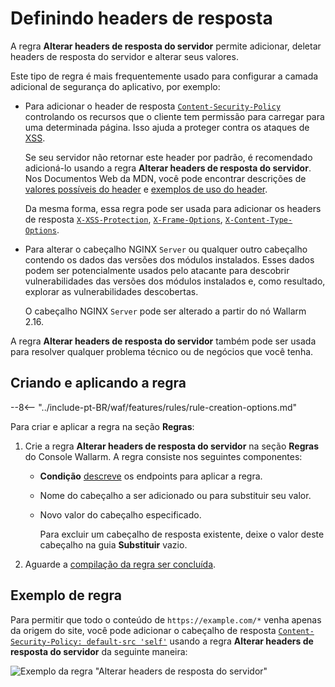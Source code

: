 # Definindo headers de resposta

A regra **Alterar headers de resposta do servidor** permite adicionar, deletar headers de resposta do servidor e alterar seus valores.

Este tipo de regra é mais frequentemente usado para configurar a camada adicional de segurança do aplicativo, por exemplo:

* Para adicionar o header de resposta [`Content-Security-Policy`](https://developer.mozilla.org/en-US/docs/Web/HTTP/Headers/Content-Security-Policy) controlando os recursos que o cliente tem permissão para carregar para uma determinada página. Isso ajuda a proteger contra os ataques de [XSS](../../attacks-vulns-list.md#crosssite-scripting-xss).

    Se seu servidor não retornar este header por padrão, é recomendado adicioná-lo usando a regra **Alterar headers de resposta do servidor**. Nos Documentos Web da MDN, você pode encontrar descrições de [valores possíveis do header](https://developer.mozilla.org/en-US/docs/Web/HTTP/Headers/Content-Security-Policy#directives) e [exemplos de uso do header](https://developer.mozilla.org/en-US/docs/Web/HTTP/CSP#examples_common_use_cases).

    Da mesma forma, essa regra pode ser usada para adicionar os headers de resposta [`X-XSS-Protection`](https://developer.mozilla.org/en-US/docs/Web/HTTP/Headers/X-XSS-Protection), [`X-Frame-Options`](https://developer.mozilla.org/en-US/docs/Web/HTTP/Headers/X-Frame-Options), [`X-Content-Type-Options`](https://developer.mozilla.org/en-US/docs/Web/HTTP/Headers/X-Content-Type-Options).
* Para alterar o cabeçalho NGINX `Server` ou qualquer outro cabeçalho contendo os dados das versões dos módulos instalados. Esses dados podem ser potencialmente usados pelo atacante para descobrir vulnerabilidades das versões dos módulos instalados e, como resultado, explorar as vulnerabilidades descobertas.

    O cabeçalho NGINX `Server` pode ser alterado a partir do nó Wallarm 2.16.

A regra **Alterar headers de resposta do servidor** também pode ser usada para resolver qualquer problema técnico ou de negócios que você tenha.

## Criando e aplicando a regra

--8<-- "../include-pt-BR/waf/features/rules/rule-creation-options.md"

Para criar e aplicar a regra na seção **Regras**:

1. Crie a regra **Alterar headers de resposta do servidor** na seção **Regras** do Console Wallarm. A regra consiste nos seguintes componentes:

     * **Condição** [descreve](add-rule.md#branch-description) os endpoints para aplicar a regra.
     * Nome do cabeçalho a ser adicionado ou para substituir seu valor.
     * Novo valor do cabeçalho especificado.

        Para excluir um cabeçalho de resposta existente, deixe o valor deste cabeçalho na guia **Substituir** vazio.

2. Aguarde a [compilação da regra ser concluída](compiling.md).

## Exemplo de regra

Para permitir que todo o conteúdo de `https://example.com/*` venha apenas da origem do site, você pode adicionar o cabeçalho de resposta [`Content-Security-Policy: default-src 'self'`](https://developer.mozilla.org/en-US/docs/Web/HTTP/CSP#example_1) usando a regra **Alterar headers de resposta do servidor** da seguinte maneira:

![Exemplo da regra "Alterar headers de resposta do servidor"](../../images/user-guides/rules/add-replace-response-header.png)
